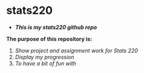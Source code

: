 # stats220

* ***This is my stats220 github repo***

**The purpose of this repository is:**
1. *Show project and assignment work for Stats 220*
2. *Display my progression*
3. *To have a bit of fun with*


